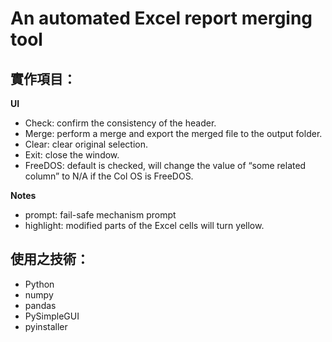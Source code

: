 # An automated Excel report merging tool

## 實作項目：

**UI**
- Check: confirm the consistency of the header.
- Merge: perform a merge and export the merged file to the output folder.
- Clear: clear original selection.
- Exit: close the window.
- FreeDOS: default is checked, will change the value of “some related column” to N/A if the Col OS is FreeDOS.

**Notes**
- prompt: fail-safe mechanism prompt
- highlight: modified parts of the Excel cells will turn yellow.

## 使用之技術：

- Python
- numpy
- pandas
- PySimpleGUI
- pyinstaller
